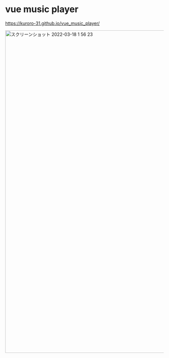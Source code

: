 # vue music player

https://kuroro-31.github.io/vue_music_player/

<img width="1022" alt="スクリーンショット 2022-03-18 1 56 23" src="https://user-images.githubusercontent.com/34049491/158853388-50e4a7d8-6b4b-449e-bd3b-1672ecfdd248.png">
